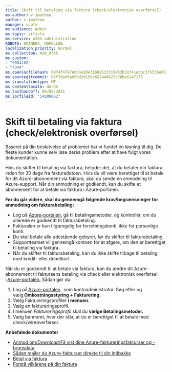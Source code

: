 ```yaml
---
title: Skift til betaling via faktura (check/elektronisk overførsel)
ms.author: v-jmathew
author: v-jmathew
manager: scotv
ms.audience: Admin
ms.topic: article
ms.service: o365-administration
ROBOTS: NOINDEX, NOFOLLOW
localization_priority: Normal
ms.collection: Adm_O365
ms.custom:
- "9004168"
- "7344"
ms.openlocfilehash: 09f4f4787e634e28e31b02533319853b51f41e5bc37553be6615c2389063818c
ms.sourcegitcommit: b5f7da89a650d2915dc652449623c78be6247175
ms.translationtype: MT
ms.contentlocale: da-DK
ms.lasthandoff: 08/05/2021
ms.locfileid: "54009062"
---
```

# <a name="switch-to-pay-by-invoice-checkwire-transfer"></a>Skift til betaling via faktura (check/elektronisk overførsel)

Baseret på din beskrivelse af problemet har vi fundet en løsning til dig. De fleste kunder kunne selv løse deres problem efter at have fulgt vores dokumentation.

Hvis du skifter til betaling via faktura, betyder det, at du betaler din faktura inden for 30 dage fra fakturadatoen. Hvis du vil være berettiget til at betale for dit Azure-abonnement via faktura, skal du sende en anmodning til Azure-support. Når din anmodning er godkendt, kan du skifte et abonnement for at betale via faktura i Azure-portalen.

**Før du går videre, skal du gennemgå følgende krav/begrænsninger for anmodning om fakturabetaling:**

- Log på [Azure-portalen](https://portal.azure.com/), gå til betalingsmetoder, og kontrollér, om du allerede er godkendt til fakturabetaling.
- Fakturaløn er kun tilgængelig for forretningskonti, ikke for personlige konti.
- Du skal betale alle udestående gebyrer, før du skifter til fakturabetaling.
- Supportteamet vil gennemgå kontoen for at afgøre, om den er berettiget til betaling via faktura.
- Når du skifter til fakturabetaling, kan du ikke skifte tilbage til betaling med kredit- eller debetkort.

Når du er godkendt til at betale via faktura, kan du ændre dit Azure-abonnement til fakturaens betaling via check eller elektronisk overførsel i [Azure-portalen.](https://portal.azure.com/)
Sådan gør du:

1. Log på [Azure-portalen](https://portal.azure.com/)   som kontoadministrator. Søg efter og vælg **Omkostningsstyring + Fakturering.**
2. Vælg Faktureringsprofiler **i menuen**.
3. Vælg en faktureringsprofil.
4. I menuen *Faktureringsprofil* skal du **vælge Betalingsmetoder.**
5. Vælg banneret, hvor der står, at du er berettiget til at betale med check/wireoverførsel.

**Anbefalede dokumenter**

- [Anmod om/Download/Få vist dine Azure-faktureringsfakturaer og -brugsdata](https://docs.microsoft.com/azure/billing/billing-download-azure-invoice-daily-usage-date)
- [Sådan mailer du Azure-fakturaer direkte til din indbakke](https://docs.microsoft.com/azure/billing/billing-download-azure-invoice-daily-usage-date)
- [Betal via faktura](https://docs.microsoft.com/azure/billing/billing-how-to-pay-by-invoice)
- [Forstå vilkårene på din faktura](https://docs.microsoft.com/azure/billing/billing-understand-your-invoice)
